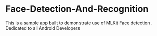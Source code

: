 # Face-Detection-And-Recognition
This is a sample app built to demonstrate use of MLKit Face detection . Dedicated to all Android Developers 
